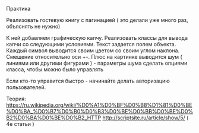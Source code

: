 Практика

Реализовать гостевую книгу с пагинацией ( это делали уже много раз, объяснять не нужно)

К ней добавляем графическую капчу. Реализовать классы для вывода капчи со следующими условиями. Текст задается полем объекта. Каждый символ выводится своим цветом со своим углом наклона. Смещение относительно оси +-. Плюс на картинке выводится шум ( линиями или другими фигурами ) - параметры шума сделать опциями класса, чтобы можно было управлять

Если кто-то управится быстро - начинайте делать авторизацию пользователей.

Теория:
https://ru.wikipedia.org/wiki/%D0%A1%D0%BF%D0%B8%D1%81%D0%BE%D0%BA_%D0%B7%D0%B0%D0%B3%D0%BE%D0%BB%D0%BE%D0%B2%D0%BA%D0%BE%D0%B2_HTTP
http://scriptsite.ru/article/show/5/ ( 4е статьи )

